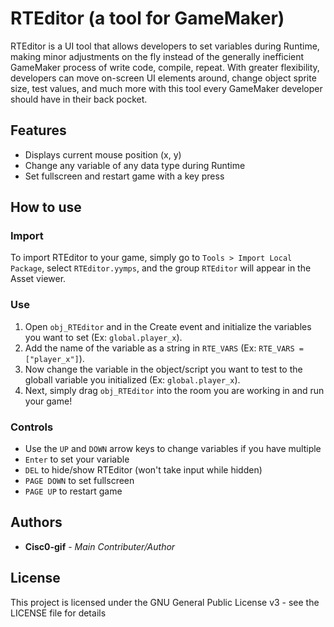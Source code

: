 # RTEditor (a tool for GameMaker)

RTEditor is a UI tool that allows developers to set variables during Runtime, making minor adjustments on the fly instead of the generally inefficient GameMaker process of write code, compile, repeat. With greater flexibility, developers can move on-screen UI elements around, change object sprite size, test values, and much more with this tool every GameMaker developer should have in their back pocket.

## Features
* Displays current mouse position (x, y)
* Change any variable of any data type during Runtime
* Set fullscreen and restart game with a key press

## How to use

### Import
To import RTEditor to your game, simply go to ``` Tools > Import Local Package ```, select ```RTEditor.yymps```, and the group ```RTEditor``` will appear in the Asset viewer.

### Use
1. Open ```obj_RTEditor``` and in the Create event and initialize the variables you want to set (Ex: ```global.player_x```). 
2. Add the name of the variable as a string in ```RTE_VARS``` (Ex: ```RTE_VARS = ["player_x"]```).
3. Now change the variable in the object/script you want to test to the globall variable you initialized (Ex: ```global.player_x```).
4. Next, simply drag ```obj_RTEditor``` into the room you are working in and run your game!

### Controls
* Use the ```UP``` and ```DOWN``` arrow keys to change variables if you have multiple
* ```Enter``` to set your variable
* ```DEL``` to hide/show RTEditor (won't take input while hidden)
* ```PAGE DOWN``` to set fullscreen
* ```PAGE UP``` to restart game

## Authors

* **Cisc0-gif** - *Main Contributer/Author*

## License

This project is licensed under the GNU General Public License v3 - see the LICENSE file for details

